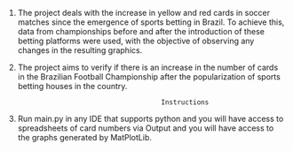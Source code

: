 1. The project deals with the increase in yellow and red cards in soccer matches since the emergence of sports 
betting in Brazil. To achieve this, data from championships before and after the introduction of these betting 
platforms were used, with the objective of observing any changes in the resulting graphics.

2. The project aims to verify if there is an increase in the number of cards in the Brazilian Football Championship
after the popularization of sports betting houses in the country.

                                           Instructions 

1. Run main.py in any IDE that supports python and you will have access to spreadsheets of card numbers via Output and
you will have access to the graphs generated by MatPlotLib.


